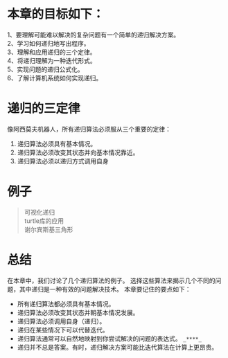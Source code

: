 # 本章的目标如下：  
1、要理解可能难以解决的复杂问题有一个简单的递归解决方案。  
2、学习如何递归地写出程序。  
3、理解和应用递归的三个定律。  
4、将递归理解为一种迭代形式。  
5、实现问题的递归公式化。  
6、了解计算机系统如何实现递归。  
# 递归的三定律
像阿西莫夫机器人，所有递归算法必须服从三个重要的定律：
1. 递归算法必须具有基本情况。
2. 递归算法必须改变其状态并向基本情况靠近。
3. 递归算法必须以递归方式调用自身 
# 例子
>可视化递归  
>turtle库的应用  
>谢尔宾斯基三角形
# 总结
在本章中，我们讨论了几个递归算法的例子。 选择这些算法来揭示几个不同的问题，其中递归是一种有效的问题解决技术。 本章要记住的要点如下：  
- 所有递归算法都必须具有基本情况。  
- 递归算法必须改变其状态并朝基本情况发展。  
- 递归算法必须调用自身（递归）。  
- 递归在某些情况下可以代替迭代。  
- 递归算法通常可以自然地映射到你尝试解决的问题的表达式。  `_****_`
- 递归并不总是答案。有时，递归解决方案可能比迭代算法在计算上更昂贵。